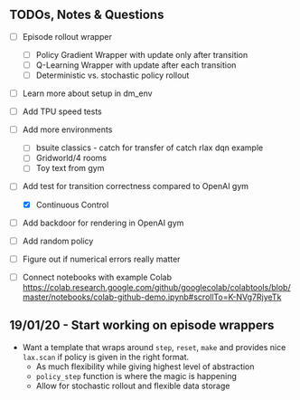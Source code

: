 ## TODOs, Notes & Questions
- [ ] Episode rollout wrapper
    - [ ] Policy Gradient Wrapper with update only after transition
    - [ ] Q-Learning Wrapper with update after each transition
    - [ ] Deterministic vs. stochastic policy rollout
- [ ] Learn more about setup in dm_env
- [ ] Add TPU speed tests
- [ ] Add more environments
    - [ ] bsuite classics - catch for transfer of catch rlax dqn example
    - [ ] Gridworld/4 rooms
    - [ ] Toy text from gym
- [ ] Add test for transition correctness compared to OpenAI gym
    - [x] Continuous Control
- [ ] Add backdoor for rendering in OpenAI gym
- [ ] Add random policy
- [ ] Figure out if numerical errors really matter
- [ ] Connect notebooks with example Colab https://colab.research.google.com/github/googlecolab/colabtools/blob/master/notebooks/colab-github-demo.ipynb#scrollTo=K-NVg7RjyeTk


## 19/01/20 - Start working on episode wrappers

- Want a template that wraps around `step`, `reset`, `make` and provides nice `lax.scan` if policy is given in the right format.
    - As much flexibility while giving highest level of abstraction
    - `policy_step` function is where the magic is happening
    - Allow for stochastic rollout and flexible data storage
